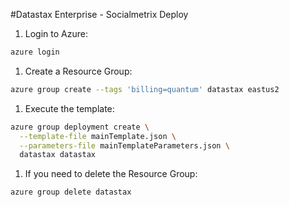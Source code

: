 #Datastax Enterprise - Socialmetrix Deploy

1. Login to Azure:

```bash
azure login
```

1. Create a Resource Group:

```bash
azure group create --tags 'billing=quantum' datastax eastus2
```

1. Execute the template:

```bash
azure group deployment create \
  --template-file mainTemplate.json \
  --parameters-file mainTemplateParameters.json \
  datastax datastax
```

1. If you need to delete the Resource Group:

```bash
azure group delete datastax
```
